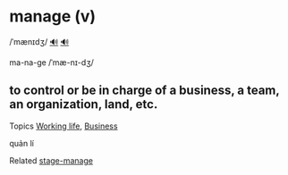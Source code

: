 # manage (v)

/ˈmænɪdʒ/ [🔊](https://www.oxfordlearnersdictionaries.com/media/english/uk_pron/m/man/manag/manage__gb_1.mp3) [🔊](https://www.oxfordlearnersdictionaries.com/media/english/us_pron/m/man/manag/manage__us_2.mp3)

ma-na-ge /ˈmæ-nɪ-dʒ/

## to control or be in charge of a business, a team, an organization, land, etc.

Topics [Working life](../topics/working-life.md#working-life), [Business](../topics/business.md#business)

quản lí

Related [stage-manage]()